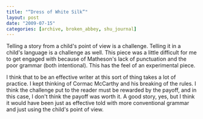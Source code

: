 ```yaml
---
title: "“Dress of White Silk”"
layout: post
date: "2009-07-15"
categories: [archive, broken_abbey, shu_journal]
---
```


Telling a story from a child's point of view is a challenge. Telling it in a
child's language is a challenge as well. This piece was a little difficult for
me to get engaged with because of Matheson's lack of punctuation and the poor
grammar (both intentional). This has the feel of an experimental piece.

I think that to be an effective writer at this sort of thing takes a lot of
practice. I kept thinking of Cormac McCarthy and his breaking of the rules. I
think the challenge put to the reader must be rewarded by the payoff, and in
this case, I don't think the payoff was worth it. A good story, yes, but I think
it would have been just as effective told with more conventional grammar and
just using the child's point of view.
